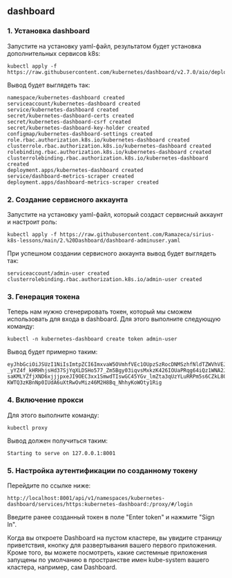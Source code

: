 ## dashboard
### 1. Установка dashboard
Запустите на установку yaml-файл, результатом будет установка дополнительных сервисов k8s:
```
kubectl apply -f https://raw.githubusercontent.com/kubernetes/dashboard/v2.7.0/aio/deploy/recommended.yaml
```
Вывод будет выглядеть так:
```
namespace/kubernetes-dashboard created
serviceaccount/kubernetes-dashboard created
service/kubernetes-dashboard created
secret/kubernetes-dashboard-certs created
secret/kubernetes-dashboard-csrf created
secret/kubernetes-dashboard-key-holder created
configmap/kubernetes-dashboard-settings created
role.rbac.authorization.k8s.io/kubernetes-dashboard created
clusterrole.rbac.authorization.k8s.io/kubernetes-dashboard created
rolebinding.rbac.authorization.k8s.io/kubernetes-dashboard created
clusterrolebinding.rbac.authorization.k8s.io/kubernetes-dashboard created
deployment.apps/kubernetes-dashboard created
service/dashboard-metrics-scraper created
deployment.apps/dashboard-metrics-scraper created
```
### 2. Создание сервисного аккаунта
Запустите на установку yaml-файл, который создаст сервисный аккаунт и настроит роль:
```
kubectl apply -f https://raw.githubusercontent.com/Ramazeca/sirius-k8s-lessons/main/2.%20Dashboard/dashboard-adminuser.yaml
```
При успешном создании сервисного аккаунта вывод будет выглядеть так:
```
serviceaccount/admin-user created
clusterrolebinding.rbac.authorization.k8s.io/admin-user created
```
### 3. Генерация токена
Теперь нам нужно сгенерировать токен, который мы сможем использовать для входа в dashboard. Для этого выполните следующую команду:
```
kubectl -n kubernetes-dashboard create token admin-user
```
Вывод будет примерно таким:
```
eyJhbGciOiJSUzI1NiIsImtpZCI6ImxvaW5OVmhfVEc1OUpzSzRocDNMSzhfNldTZWVhVEJULUx2b2tzVC14LWcifQ.eyJhdWQiOlsiaHR0cHM6Ly9rdWJlcm5ldGVzLmRlZmF1bHQuc3ZjLmNsdXN0ZXIubG9jYWwiXSwiZXhwIjoxNjgzNzEwNzk5LCJpYXQiOjE2ODM3MDcxOTksImlzcyI6Imh0dHBzOi8va3ViZXJuZXRlcy5kZWZhdWx0LnN2Yy5jbHVzdGVyLmxvY2FsIiwia3ViZXJuZXRlcy5pbyI6eyJuYW1lc3BhY2UiOiJrdWJlcm5ldGVzLWRhc2hib2FyZCIsInNlcnZpY2VhY2NvdW50Ijp7Im5hbWUiOiJhZG1pbi11c2VyIiwidWlkIjoiZTk1ZGFhODEtM2U4OS00NTIxLTg3MDItMjE3NzYzMzlhZTk3In19LCJuYmYiOjE2ODM3MDcxOTksInN1YiI6InN5c3RlbTpzZXJ2aWNlYWNjb3VudDprdWJlcm5ldGVzLWRhc2hib2FyZDphZG1pbi11c2VyIn0.RaYQUBtpmxTaCPVSnuJH4n7ysc2PVDyOGT-_yYZ4f_kHRHhjsHd37SjYqXLDSHo577_Zm5Bgy03iqvsMxkzK426IOUaPRqg64iQz1WNA2JhwJ6QYUX_rPRDjv-saKMLYZfjXND6xjjjpxeJI9OEC3xx1SmwdTIswGC45YGv_lmZta3qUzYLuRRPm5s6CZkL80BvghHwSGQHuNxXbtblxexTTPNOf2_K6o7ejdt6NrE2b29LcKmHVTLALki5RQZtINTnZ7MmYklvr62Y4jtuHOjkdr5NZNhzJvYg-KWTQ3zKBnNp0IUdA6uXtRwOvMiz46M2H8Bq_NhhyKoWOty1Rig
```
### 4. Включение прокси
Для этого выполните команду:
```
kubectl proxy
```
Вывод должен получиться таким:
```
Starting to serve on 127.0.0.1:8001
```
### 5. Настройка аутентификации по созданному токену
Перейдите по ссылке ниже:
```
http://localhost:8001/api/v1/namespaces/kubernetes-dashboard/services/https:kubernetes-dashboard:/proxy/#/login
```
Введите ранее созданный токен в поле "Enter token" и нажмите "Sign In".

Когда вы откроете Dashboard на пустом кластере, вы увидите страницу приветствия, кнопку для развертывания вашего первого приложения. Кроме того, вы можете посмотреть, какие системные приложения запущены по умолчанию в пространстве имен kube-system вашего кластера, например, сам Dashboard.
